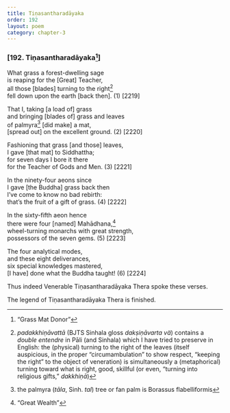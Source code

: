 ```yaml
---
title: Tiṇasantharadāyaka
order: 192
layout: poem
category: chapter-3
---
```


### \[192. Tiṇasantharadāyaka[^1]\]

What grass a forest-dwelling sage  
is reaping for the \[Great\] Teacher,  
all those \[blades\] turning to the right[^2]  
fell down upon the earth \[back then\]. (1) \[2219\]

That I, taking \[a load of\] grass  
and bringing \[blades of\] grass and leaves  
of palmyra[^3] \[did make\] a mat,  
\[spread out\] on the excellent ground. (2) \[2220\]

Fashioning that grass \[and those\] leaves,  
I gave \[that mat\] to Siddhattha;  
for seven days I bore it there  
for the Teacher of Gods and Men. (3) \[2221\]

In the ninety-four aeons since  
I gave \[the Buddha\] grass back then  
I’ve come to know no bad rebirth:  
that’s the fruit of a gift of grass. (4) \[2222\]

In the sixty-fifth aeon hence  
there were four \[named\] Mahādhana,[^4]  
wheel-turning monarchs with great strength,  
possessors of the seven gems. (5) \[2223\]

The four analytical modes,  
and these eight deliverances,  
six special knowledges mastered,  
\[I have\] done what the Buddha taught! (6) \[2224\]

Thus indeed Venerable Tiṇasantharadāyaka Thera spoke these verses.

The legend of Tiṇasantharadāyaka Thera is finished.

[^1]: “Grass Mat Donor”

[^2]: *padakkhiṇāvattā* (BJTS Sinhala gloss *dakṣiṇāvarta vä*) contains a *double entendre* in Pāli (and Sinhala) which I have tried to preserve in English: the (physical) turning to the right of the leaves (itself auspicious, in the proper “circumambulation” to show respect, “keeping the right” to the object of veneration) is simultaneously a (metaphorical) turning toward what is right, good, skillful (or even, “turning into religious gifts,” *dakkhiṇā*)

[^3]: the palmyra (*tāla*, Sinh. *tal*) tree or fan palm is Borassus flabelliformis

[^4]: “Great Wealth”
